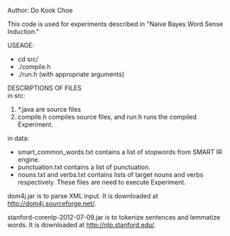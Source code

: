 Author: Do Kook Choe

This code is used for experiments described in "Naive Bayes Word Sense Induction."

USEAGE: 
* cd src/ 
* ./compile.h 
* ./run.h (with appropriate arguments) 

DESCRIPTIONS OF FILES  
in src:  
1. *.java are source files  
2. compile.h compiles source files, and run.h runs the compiled Experiment.  

in data:
* smart_common_words.txt contains a list of stopwords from SMART IR engine.
* punctuation.txt contains a list of punctuation.
* nouns.txt and verbs.txt contains lists of target nouns and verbs respectively. These files are need to execute Experiment.

dom4j.jar is to parse XML input. It is downloaded at http://dom4j.sourceforge.net/.

stanford-corenlp-2012-07-09.jar is to tokenize sentences and lemmatize words. It is downloaded at http://nlp.stanford.edu/.

